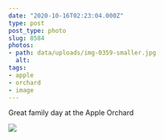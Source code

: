 ```yaml
---
date: "2020-10-16T02:23:04.000Z"
type: post 
post_type: photo
slug: 8584
photos: 
- path: data/uploads/img-0359-smaller.jpg
  alt: 
tags: 
- apple
- orchard
- image
---
```

Great family day at the Apple Orchard


![](https://brandontreb.com/data/uploads/img-0359-smaller.jpg)
